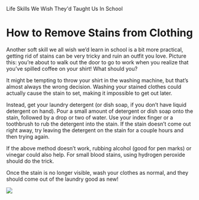 Life Skills We Wish They'd Taught Us In School
# How to Remove Stains from Clothing

Another soft skill we all wish we’d learn in school is a bit more practical, getting rid of stains can be very tricky and ruin an outfit you love. Picture this: you’re about to walk out the door to go to work when you realize that you’ve spilled coffee on your shirt! What should you?

It might be tempting to throw your shirt in the washing machine, but that’s almost always the wrong decision. Washing your stained clothes could actually cause the stain to set, making it impossible to get out later.

Instead, get your laundry detergent (or dish soap, if you don’t have liquid detergent on hand). Pour a small amount of detergent or dish soap onto the stain, followed by a drop or two of water. Use your index finger or a toothbrush to rub the detergent into the stain. If the stain doesn’t come out right away, try leaving the detergent on the stain for a couple hours and then trying again.

If the above method doesn’t work, rubbing alcohol (good for pen marks) or vinegar could also help. For small blood stains, using hydrogen peroxide should do the trick.

Once the stain is no longer visible, wash your clothes as normal, and they should come out of the laundry good as new!

![](https://content.codecademy.com/courses/life-skills/Stains-02.svg)

